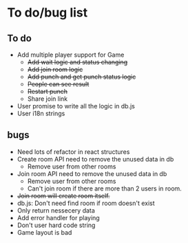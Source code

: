 # To do/bug list

## To do
- Add multiple player support for Game
  - ~~Add wait logic and status changing~~
  - ~~Add join room logic~~
  - ~~Add punch and get punch status logic~~
  - ~~People can see result~~
  - ~~Restart punch~~
  - Share join link
- User promise to write all the logic in db.js
- User i18n strings


## bugs
- Need lots of refactor in react structures
- Create room API need to remove the unused data in db
  - Remove user from other rooms
- Join room API need to remove the unused data in db
  - Remove user from other rooms
  - Can't join room if there are more than 2 users in room.
- ~~Join room will create room itself.~~
- db.js: Don't need find room if room doesn't exist
- Only return nessecery data
- Add error handler for playing
- Don't user hard code string
- Game layout is bad